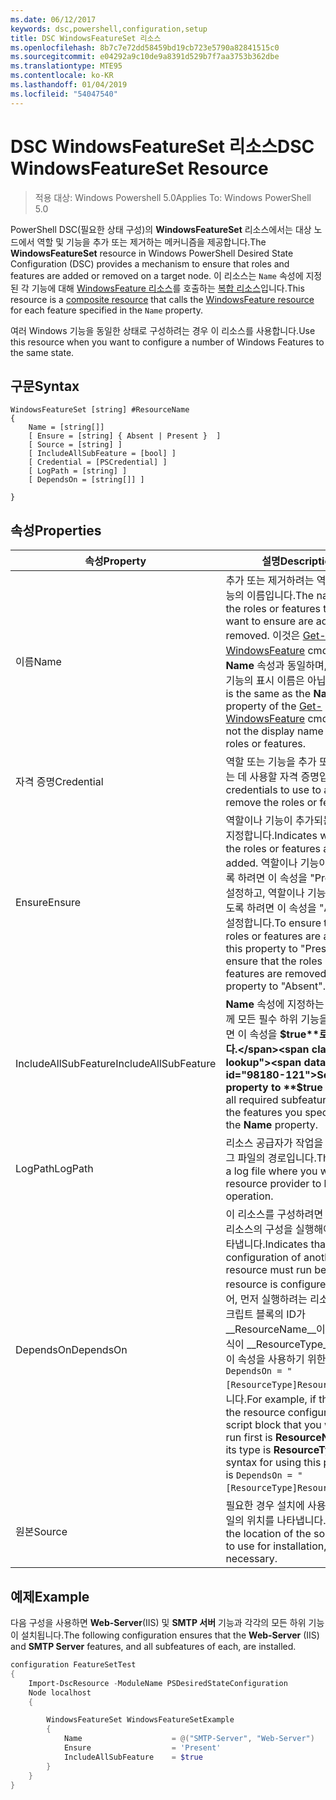 ```yaml
---
ms.date: 06/12/2017
keywords: dsc,powershell,configuration,setup
title: DSC WindowsFeatureSet 리소스
ms.openlocfilehash: 8b7c7e72dd58459bd19cb723e5790a82841515c0
ms.sourcegitcommit: e04292a9c10de9a8391d529b7f7aa3753b362dbe
ms.translationtype: MTE95
ms.contentlocale: ko-KR
ms.lasthandoff: 01/04/2019
ms.locfileid: "54047540"
---
```

# <a name="dsc-windowsfeatureset-resource"></a><span data-ttu-id="98180-103">DSC WindowsFeatureSet 리소스</span><span class="sxs-lookup"><span data-stu-id="98180-103">DSC WindowsFeatureSet Resource</span></span>

> <span data-ttu-id="98180-104">적용 대상: Windows Powershell 5.0</span><span class="sxs-lookup"><span data-stu-id="98180-104">Applies To: Windows PowerShell 5.0</span></span>

<span data-ttu-id="98180-105">PowerShell DSC(필요한 상태 구성)의 **WindowsFeatureSet** 리소스에서는 대상 노드에서 역할 및 기능을 추가 또는 제거하는 메커니즘을 제공합니다.</span><span class="sxs-lookup"><span data-stu-id="98180-105">The **WindowsFeatureSet** resource in Windows PowerShell Desired State Configuration (DSC) provides a mechanism to ensure that roles and features are added or removed on a target node.</span></span>
<span data-ttu-id="98180-106">이 리소스는 `Name` 속성에 지정된 각 기능에 대해 [WindowsFeature 리소스](windowsfeatureResource.md)를 호출하는 [복합 리소스](../../../resources/authoringResourceComposite.md)입니다.</span><span class="sxs-lookup"><span data-stu-id="98180-106">This resource is a [composite resource](../../../resources/authoringResourceComposite.md) that calls the [WindowsFeature resource](windowsfeatureResource.md) for each feature specified in the `Name` property.</span></span>

<span data-ttu-id="98180-107">여러 Windows 기능을 동일한 상태로 구성하려는 경우 이 리소스를 사용합니다.</span><span class="sxs-lookup"><span data-stu-id="98180-107">Use this resource when you want to configure a number of Windows Features to the same state.</span></span>

## <a name="syntax"></a><span data-ttu-id="98180-108">구문</span><span class="sxs-lookup"><span data-stu-id="98180-108">Syntax</span></span>

```
WindowsFeatureSet [string] #ResourceName
{
    Name = [string[]]
    [ Ensure = [string] { Absent | Present }  ]
    [ Source = [string] ]
    [ IncludeAllSubFeature = [bool] ]
    [ Credential = [PSCredential] ]
    [ LogPath = [string] ]
    [ DependsOn = [string[]] ]

}
```

## <a name="properties"></a><span data-ttu-id="98180-109">속성</span><span class="sxs-lookup"><span data-stu-id="98180-109">Properties</span></span>

|  <span data-ttu-id="98180-110">속성</span><span class="sxs-lookup"><span data-stu-id="98180-110">Property</span></span>  |  <span data-ttu-id="98180-111">설명</span><span class="sxs-lookup"><span data-stu-id="98180-111">Description</span></span>   |
|---|---|
| <span data-ttu-id="98180-112">이름</span><span class="sxs-lookup"><span data-stu-id="98180-112">Name</span></span>| <span data-ttu-id="98180-113">추가 또는 제거하려는 역할이나 기능의 이름입니다.</span><span class="sxs-lookup"><span data-stu-id="98180-113">The names of the roles or features that you want to ensure are added or removed.</span></span> <span data-ttu-id="98180-114">이것은 [Get-WindowsFeature](https://technet.microsoft.com/en-us/library/jj205469.aspx) cmdlet의 **Name** 속성과 동일하며, 역할이나 기능의 표시 이름은 아닙니다.</span><span class="sxs-lookup"><span data-stu-id="98180-114">This is the same as the **Name** property of the [Get-WindowsFeature](https://technet.microsoft.com/en-us/library/jj205469.aspx) cmdlet, and not the display name of the roles or features.</span></span>|
| <span data-ttu-id="98180-115">자격 증명</span><span class="sxs-lookup"><span data-stu-id="98180-115">Credential</span></span>| <span data-ttu-id="98180-116">역할 또는 기능을 추가 또는 제거하는 데 사용할 자격 증명입니다.</span><span class="sxs-lookup"><span data-stu-id="98180-116">The credentials to use to add or remove the roles or features.</span></span>|
| <span data-ttu-id="98180-117">Ensure</span><span class="sxs-lookup"><span data-stu-id="98180-117">Ensure</span></span>| <span data-ttu-id="98180-118">역할이나 기능이 추가되는지 여부를 지정합니다.</span><span class="sxs-lookup"><span data-stu-id="98180-118">Indicates whether the roles or features are added.</span></span> <span data-ttu-id="98180-119">역할이나 기능이 추가되도록 하려면 이 속성을 "Present"로 설정하고, 역할이나 기능이 제거되도록 하려면 이 속성을 "Absent"로 설정합니다.</span><span class="sxs-lookup"><span data-stu-id="98180-119">To ensure that the roles or features are added, set this property to "Present" To ensure that the roles or features are removed, set the property to "Absent".</span></span>|
| <span data-ttu-id="98180-120">IncludeAllSubFeature</span><span class="sxs-lookup"><span data-stu-id="98180-120">IncludeAllSubFeature</span></span>| <span data-ttu-id="98180-121">**Name** 속성에 지정하는 기능과 함께 모든 필수 하위 기능을 포함하려면 이 속성을 **$true**로 설정합니다.</span><span class="sxs-lookup"><span data-stu-id="98180-121">Set this property to **$true** to include all required subfeatures with of the features you specify with the **Name** property.</span></span>|
| <span data-ttu-id="98180-122">LogPath</span><span class="sxs-lookup"><span data-stu-id="98180-122">LogPath</span></span>| <span data-ttu-id="98180-123">리소스 공급자가 작업을 기록할 로그 파일의 경로입니다.</span><span class="sxs-lookup"><span data-stu-id="98180-123">The path to a log file where you want the resource provider to log the operation.</span></span>|
| <span data-ttu-id="98180-124">DependsOn</span><span class="sxs-lookup"><span data-stu-id="98180-124">DependsOn</span></span>| <span data-ttu-id="98180-125">이 리소스를 구성하려면 먼저 다른 리소스의 구성을 실행해야 함을 나타냅니다.</span><span class="sxs-lookup"><span data-stu-id="98180-125">Indicates that the configuration of another resource must run before this resource is configured.</span></span> <span data-ttu-id="98180-126">예를 들어, 먼저 실행하려는 리소스 구성 스크립트 블록의 ID가 __ResourceName__이고 해당 형식이 __ResourceType__일 경우, 이 속성을 사용하기 위한 구문은 `DependsOn = "[ResourceType]ResourceName"`입니다.</span><span class="sxs-lookup"><span data-stu-id="98180-126">For example, if the ID of the resource configuration script block that you want to run first is __ResourceName__ and its type is __ResourceType__, the syntax for using this property is `DependsOn = "[ResourceType]ResourceName"`.</span></span>|
| <span data-ttu-id="98180-127">원본</span><span class="sxs-lookup"><span data-stu-id="98180-127">Source</span></span>| <span data-ttu-id="98180-128">필요한 경우 설치에 사용할 소스 파일의 위치를 나타냅니다.</span><span class="sxs-lookup"><span data-stu-id="98180-128">Indicates the location of the source file to use for installation, if necessary.</span></span>|

## <a name="example"></a><span data-ttu-id="98180-129">예제</span><span class="sxs-lookup"><span data-stu-id="98180-129">Example</span></span>

<span data-ttu-id="98180-130">다음 구성을 사용하면 **Web-Server**(IIS) 및 **SMTP 서버** 기능과 각각의 모든 하위 기능이 설치됩니다.</span><span class="sxs-lookup"><span data-stu-id="98180-130">The following configuration ensures that the **Web-Server** (IIS) and **SMTP Server** features, and all subfeatures of each, are installed.</span></span>

```powershell
configuration FeatureSetTest
{
    Import-DscResource -ModuleName PSDesiredStateConfiguration
    Node localhost
    {

        WindowsFeatureSet WindowsFeatureSetExample
        {
            Name                    = @("SMTP-Server", "Web-Server")
            Ensure                  = 'Present'
            IncludeAllSubFeature    = $true
        }
    }
}
```
